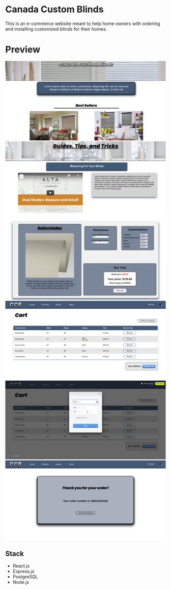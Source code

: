 # Canada Custom Blinds

This is an e-commerce website meant to help home owners with ordering and installing customized blinds for their homes.

# Preview

!["Main Page"](https://github.com/jbawt/CanadaBlinds/blob/main/Docs/home-page.png)
!["Guide"](https://github.com/jbawt/CanadaBlinds/blob/main/Docs/guide-page.png)
!["Customize page"](https://github.com/jbawt/CanadaBlinds/blob/main/Docs/customization-page.png)
!["Cart"](https://github.com/jbawt/CanadaBlinds/blob/main/Docs/cart.png)
!["Stripe pay"](https://github.com/jbawt/CanadaBlinds/blob/main/Docs/stripe-pay.png)
!["Order Details"](https://github.com/jbawt/CanadaBlinds/blob/main/Docs/order-details.png)

## Stack

- React.js
- Express.js
- PostgreSQL
- Node.js
